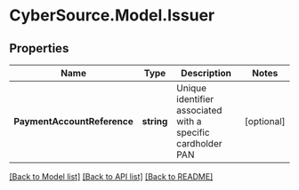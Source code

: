 # CyberSource.Model.Issuer
## Properties

Name | Type | Description | Notes
------------ | ------------- | ------------- | -------------
**PaymentAccountReference** | **string** | Unique identifier associated with a specific cardholder PAN | [optional] 

[[Back to Model list]](../README.md#documentation-for-models) [[Back to API list]](../README.md#documentation-for-api-endpoints) [[Back to README]](../README.md)

